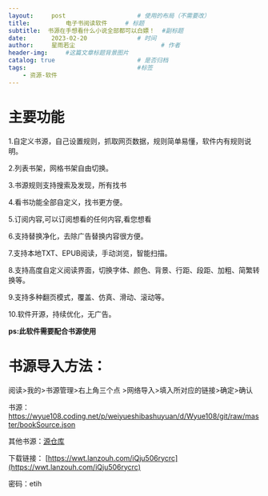 ```yaml
---
layout:     post   				    # 使用的布局（不需要改）
title:       	电子书阅读软件		# 标题 
subtitle:  书源在手想看什么小说全部都可以白嫖！  #副标题
date:       2023-02-20 				# 时间
author:     星雨若尘 						# 作者
header-img:  	#这篇文章标题背景图片
catalog: true 						# 是否归档
tags:								#标签
    - 资源-软件
---
```

#  **主要功能** 

1.自定义书源，自己设置规则，抓取网页数据，规则简单易懂，软件内有规则说明。

2.列表书架，网格书架自由切换。

3.书源规则支持搜索及发现，所有找书

4.看书功能全部自定义，找书更方便。

5.订阅内容,可以订阅想看的任何内容,看您想看

6.支持替换净化，去除广告替换内容很方便。

7.支持本地TXT、EPUB阅读，手动浏览，智能扫描。

8.支持高度自定义阅读界面，切换字体、颜色、背景、行距、段距、加粗、简繁转换等。

9.支持多种翻页模式，覆盖、仿真、滑动、滚动等。

10.软件开源，持续优化，无广告。

**ps:此软件需要配合书源使用** 
#  书源导入方法：
阅读>我的>书源管理>右上角三个点 >网络导入>填入所对应的链接>确定>确认

书源：
https://wyue108.coding.net/p/weiyueshibashuyuan/d/Wyue108/git/raw/master/bookSource.json

其他书源：[源仓库](https://yckceo.vip/)

下载链接：
[https://wwt.lanzouh.com/iQju506rycrc](https://wwt.lanzouh.com/iQju506rycrc)

密码：etih